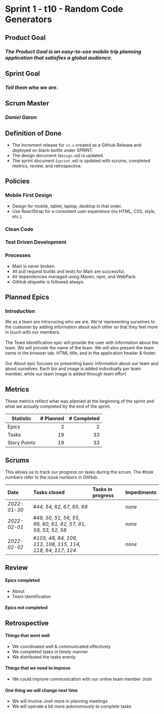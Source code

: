 # Sprint 1 - t10 - Random Code Generators

## Product Goal
### *The Product Goal is an easy-to-use mobile trip planning application that satisfies a global audience.*

## Sprint Goal
### *Tell them who we are.*

## Scrum Master
### *Daniel Garon*

## Definition of Done

* The Increment release for `v1.x` created as a GitHub Release and deployed on black-bottle under SPRINT.
* The design document (`design.md`) is updated.
* The sprint document (`sprint.md`) is updated with scrums, completed metrics, review, and retrospective.


## Policies

### Mobile First Design
* Design for mobile, tablet, laptop, desktop in that order.
* Use ReactStrap for a consistent user experience (no HTML, CSS, style, etc.).

### Clean Code

### Test Driven Development

### Processes
* Main is never broken. 
* All pull request builds and tests for Main are successful.
* All dependencies managed using Maven, npm, and WebPack.
* GitHub etiquette is followed always.


## Planned Epics


<h3>Introduction</h3>
We as a team are introcucing who we are. We're representing ourselves to the customer by adding information about each other so that they feel more in touch with our members.  
<br>
<br>
The Team Identification epic will provide the user with information about the team. We will provide the name of the team. We will also present the team name in the browser tab, HTML title, and in the application header & footer.
<br>
<br>
Our About epic focuses on presenting basic information about our team and about ourselves. Each bio and image is added individually per team member, while our team image is added through team effort.


## Metrics

These metrics reflect what was planned at the beginning of the sprint and what we actually completed by the end of the sprint.

| Statistic | # Planned | # Completed |
| --- | ---: | ---: |
| Epics | 2 | 2 |
| Tasks |  19   | 33 | 
| Story Points |  19  | 33 | 


## Scrums

This allows us to track our progress on tasks during the scrum.
The #*task* numbers refer to the issue numbers in GitHub.

| Date | Tasks closed  | Tasks in progress | Impediments |
| :--- | :--- | :--- | :--- |
| *2022-01-30* | #*44, 54, 62, 67, 65, 69* | | *none* | 
| *2022-02-01* | #*49, 50, 51, 56, 55, 66, 60, 61, 82, 57, 91, 59, 53, 52, 58* | | *none* |
| *2022-02-02* | #*105, 48, 84, 109, 113, 108, 115, 114, 118, 64, 117, 124* | | *none* | 


## Review

#### Epics completed  
* About  
* Team Identification

#### Epics not completed 


## Retrospective

#### Things that went well

* We coordinated well & communicated effectively
* We completed tasks in timely manner
* We distributed the tasks evenly

#### Things that we need to improve

* We could improve communication with our online team member Josh

#### One thing we will change next time

* We will involve Josh more in planning meetings
* We will operate a bit more autonomously to complete tasks
